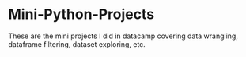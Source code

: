# Mini-Python-Projects
These are the mini projects I did in datacamp covering data wrangling, dataframe filtering, dataset exploring, etc.
